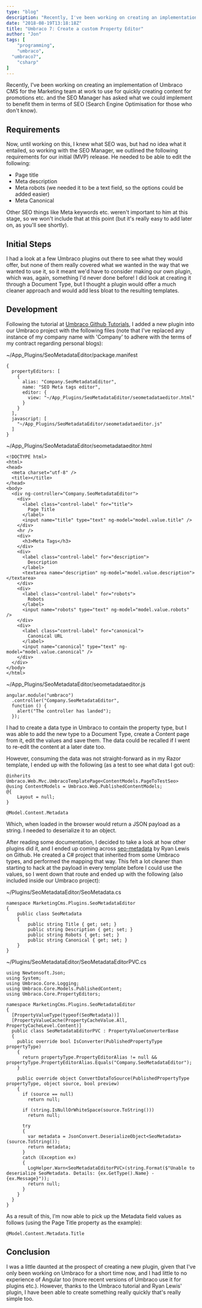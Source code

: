 ```yaml
---
type: "blog"
description: "Recently, I've been working on creating an implementation of Umbraco CMS for the Marketing team at work to use for quickly creating content for promotions etc..."
date: "2018-08-19T13:18:18Z"
title: "Umbraco 7: Create a custom Property Editor"
author: "Jon"
tags: [
	"programming",
	"umbraco",
  "umbraco7",
	"csharp"
]
---
```


Recently, I've been working on creating an implementation of Umbraco CMS for the Marketing team at work to use for quickly creating content for promotions etc. and the SEO Manager has asked what we could implement to benefit them in terms of SEO (Search Engine Optimisation for those who don't know).

## Requirements
Now, until working on this, I knew what SEO was, but had no idea what it entailed, so working with the SEO Manager, we outlined the following requirements for our initial (MVP) release. He needed to be able to edit the following:

 - Page title
 - Meta description
 - Meta robots (we needed it to be a text field, so the options could be added easier)
 - Meta Canonical

Other SEO things like Meta keywords etc. weren't important to him at this stage, so we won't include that at this point (but it's really easy to add later on, as you'll see shortly).

## Initial Steps
I had a look at a few Umbraco plugins out there to see what they would offer, but none of them really covered what we wanted in the way that we wanted to use it, so it meant we'd have to consider making our own plugin, which was, again, something I'd never done before!
I did look at creating it through a Document Type, but I thought a plugin would offer a much cleaner approach and would add less bloat to the resulting templates.

## Development
Following the tutorial at [Umbraco Github Tutorials](http://umbraco.github.io/Belle/#/tutorials/CreatingAPropertyEditor), I added a new plugin into our Umbraco project with the following files (note that I've replaced any instance of my company name with 'Company' to adhere with the terms of my contract regarding personal blogs):

~/App_Plugins/SeoMetadataEditor/package.manifest
```
{
  propertyEditors: [
    {
      alias: "Company.SeoMetadataEditor",
      name: "SEO Meta tags editor",
      editor: {
        view: "~/App_Plugins/SeoMetadataEditor/seometadataeditor.html"
      }
    }
  ],
  javascript: [
    "~/App_Plugins/SeoMetadataEditor/seometadataeditor.js"	
  ]
}
```

~/App_Plugins/SeoMetadataEditor/seometadataeditor.html
```
<!DOCTYPE html>
<html>
<head>
  <meta charset="utf-8" />
  <title></title>
</head>
<body>
  <div ng-controller="Company.SeoMetadataEditor">
    <div>
      <label class="control-label" for="title">
        Page Title
      </label>
      <input name="title" type="text" ng-model="model.value.title" />
    </div>
    <hr />
    <div>
      <h3>Meta Tags</h3>
    </div>
    <div>
      <label class="control-label" for="description">
        Description
      </label>
      <textarea name="description" ng-model="model.value.description"></textarea>
    </div>
    <div>
      <label class="control-label" for="robots">
        Robots
      </label>
      <input name="robots" type="text" ng-model="model.value.robots" />
    </div>
    <div>
      <label class="control-label" for="canonical">
        Canonical URL
      </label>
      <input name="canonical" type="text" ng-model="model.value.canonical" />
    </div>
  </div>
</body>
</html>
```

~/App_Plugins/SeoMetadataEditor/seometadataeditor.js
```
angular.module("umbraco")
  .controller("Company.SeoMetadataEditor",
  function () {
    alert("The controller has landed");
  });
```

I had to create a data type in Umbraco to contain the property type, but I was able to add the new type to a Document Type, create a Content page from it, edit the values and save them. The data could be recalled if I went to re-edit the content at a later date too.

However, consuming the data was not straight-forward as in my Razor template, I ended up with the following (as a test to see what data I got out):
```
@inherits Umbraco.Web.Mvc.UmbracoTemplatePage<ContentModels.PageToTestSeo>
@using ContentModels = Umbraco.Web.PublishedContentModels;
@{
    Layout = null;
}

@Model.Content.Metadata
```

Which, when loaded in the browser would return a JSON payload as a string. I needed to deserialize it to an object.

After reading some documentation, I decided to take a look at how other plugins did it, and I ended up coming across [seo-metadata](https://github.com/ryanlewis/seo-metadata) by Ryan Lewis on Github. He created a C# project that inherited from some Umbraco types, and performed the mapping that way. This felt a lot cleaner than starting to hack at the payload in every template before I could use the values, so I went down that route and ended up with the following (also included inside our Umbraco project):

~/Plugins/SeoMetadataEditor/SeoMetadata.cs
```
namespace MarketingCms.Plugins.SeoMetadataEditor
{
    public class SeoMetadata
    {
        public string Title { get; set; }
        public string Description { get; set; }
        public string Robots { get; set; }
        public string Canonical { get; set; }
    }
}
```

~/Plugins/SeoMetadataEditor/SeoMetadataEditorPVC.cs
```
using Newtonsoft.Json;
using System;
using Umbraco.Core.Logging;
using Umbraco.Core.Models.PublishedContent;
using Umbraco.Core.PropertyEditors;

namespace MarketingCms.Plugins.SeoMetadataEditor
{
  [PropertyValueType(typeof(SeoMetadata))]
  [PropertyValueCache(PropertyCacheValue.All, PropertyCacheLevel.Content)]
  public class SeoMetadataEditorPVC : PropertyValueConverterBase
  {
    public override bool IsConverter(PublishedPropertyType propertyType)
    {
      return propertyType.PropertyEditorAlias != null && propertyType.PropertyEditorAlias.Equals("Company.SeoMetadataEditor");
    }

    public override object ConvertDataToSource(PublishedPropertyType propertyType, object source, bool preview)
    {
      if (source == null)
        return null;

      if (string.IsNullOrWhiteSpace(source.ToString()))
        return null;

      try
      {
        var metadata = JsonConvert.DeserializeObject<SeoMetadata>(source.ToString());
        return metadata;
      }
      catch (Exception ex)
      {
        LogHelper.Warn<SeoMetadataEditorPVC>(string.Format($"Unable to deserialize SeoMetadata. Details: {ex.GetType().Name} - {ex.Message}"));
        return null;
      }
    }
  }
}
```

As a result of this, I'm now able to pick up the Metadata field values as follows (using the Page Title property as the example):
```
@Model.Content.Metadata.Title
```

## Conclusion
I was a little daunted at the prospect of creating a new plugin, given that I've only been working on Umbraco for a short time now, and I had little to no experience of Angular too (more recent versions of Umbraco use it for plugins etc.).
However, thanks to the Umbraco tutorial and Ryan Lewis' plugin, I have been able to create something really quickly that's really simple too.